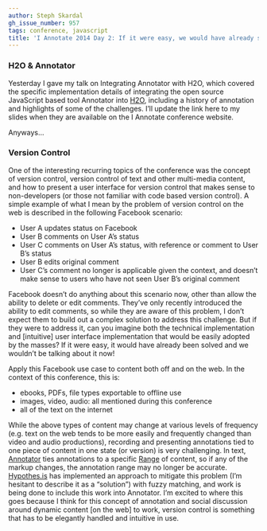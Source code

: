 ```yaml
---
author: Steph Skardal
gh_issue_number: 957
tags: conference, javascript
title: 'I Annotate 2014 Day 2: If it were easy, we would have already solved it'
---
```


### H2O & Annotator

Yesterday I gave my talk on Integrating Annotator with H2O, which covered the specific implementation details of integrating the open source JavaScript based tool Annotator into [H2O](https://cyber.law.harvard.edu/research/h2o), including a history of annotation and highlights of some of the challenges. I’ll update the link here to my slides when they are available on the I Annotate conference website.

Anyways...

### Version Control

One of the interesting recurring topics of the conference was the concept of version control, version control of text and other multi-media content, and how to present a user interface for version control that makes sense to non-developers (or those not familiar with code based version control). A simple example of what I mean by the problem of version control on the web is described in the following Facebook scenario:

- User A updates status on Facebook
- User B comments on User A’s status
- User C comments on User A’s status, with reference or comment to User B’s status
- User B edits original comment
- User C’s comment no longer is applicable given the context, and doesn’t make sense to users who have not seen User B’s original comment

Facebook doesn’t do anything about this scenario now, other than allow the ability to delete or edit comments. They’ve only recently introduced the ability to edit comments, so while they are aware of this problem, I don’t expect them to build out a complex solution to address this challenge. But if they were to address it, can you imagine both the technical implementation and [intuitive] user interface implementation that would be easily adopted by the masses? If it were easy, it would have already been solved and we wouldn’t be talking about it now!

Apply this Facebook use case to content both off and on the web. In the context of this conference, this is:

- ebooks, PDFs, file types exportable to offline use
- images, video, audio: all mentioned during this conference
- all of the text on the internet

While the above types of content may change at various levels of frequency (e.g. text on the web tends to be more easily and frequently changed than video and audio productions), recording and presenting annotations tied to one piece of content in one state (or version) is very challenging. In text, [Annotator](http://annotatorjs.org/) ties annotations to a specific [Range](https://www.w3.org/TR/2000/REC-DOM-Level-2-Traversal-Range-20001113/ranges.html) of content, so if any of the markup changes, the annotation range may no longer be accurate. [Hypothes.is](https://web.hypothes.is/) has implemented an approach to mitigate this problem (I’m hesitant to describe it as a “solution”) with fuzzy matching, and work is being done to include this work into Annotator. I’m excited to where this goes because I think for this concept of annotation and social discussion around dynamic content [on the web] to work, version control is something that has to be elegantly handled and intuitive in use.
